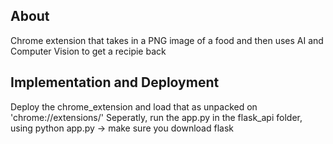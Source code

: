 ## About

Chrome extension that takes in a PNG image of a food and then uses AI and Computer Vision to get a recipie back


## Implementation and Deployment

Deploy the chrome_extension and load that as unpacked on 'chrome://extensions/' 
Seperatly, run the app.py in the flask_api folder, using python app.py -> make sure you download flask 


